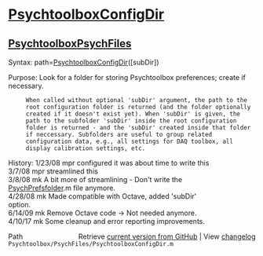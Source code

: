 # [PsychtoolboxConfigDir](PsychtoolboxConfigDir)
## [Psychtoolbox](Psychtoolbox)[PsychFiles](PsychFiles)

Syntax: path=[PsychtoolboxConfigDir](PsychtoolboxConfigDir)([subDir])  
  
Purpose: Look for a folder for storing Psychtoolbox preferences; create if  
         necessary.  
  
         When called without optional 'subDir' argument, the path to the  
         root configuration folder is returned (and the folder optionally  
         created if it doesn't exist yet). When 'subDir' is given, the  
         path to the subfolder 'subDir' inside the root configuration  
         folder is returned - and the 'subDir' created inside that folder  
         if neccessary. Subfolders are useful to group related  
         configuration data, e.g., all settings for DAQ toolbox, all  
         display calibration settings, etc.  
  
History: 1/23/08    mpr configured it was about time to write this  
         3/7/08     mpr streamlined this  
         3/8/08     mk  A bit more of streamlining - Don't write the  
                        [PsychPrefsfolder](PsychPrefsfolder).m file anymore.  
         4/28/08    mk  Made compatible with Octave, added 'subDir'  
                        option.  
         6/14/09    mk  Remove Octave code -\> Not needed anymore.  
         4/10/17    mk  Some cleanup and error reporting improvements.  




<div class="code_header" style="text-align:right;">
  <span style="float:left;">Path&nbsp;&nbsp;</span> <span class="counter">Retrieve <a href=
  "https://raw.github.com/Psychtoolbox-3/Psychtoolbox-3/beta/Psychtoolbox/PsychFiles/PsychtoolboxConfigDir.m">current version from GitHub</a> | View <a href=
  "https://github.com/Psychtoolbox-3/Psychtoolbox-3/commits/beta/Psychtoolbox/PsychFiles/PsychtoolboxConfigDir.m">changelog</a></span>
</div>
<div class="code">
  <code>Psychtoolbox/PsychFiles/PsychtoolboxConfigDir.m</code>
</div>

